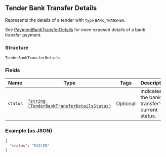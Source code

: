 ## Tender Bank Transfer Details

Represents the details of a tender with `type` `BANK_TRANSFER`.

See [PaymentBankTransferDetails](#type-paymentbanktransferdetails) for more exposed details of a bank transfer payment.

### Structure

`TenderBankTransferDetails`

### Fields

| Name | Type | Tags | Description | Getter | Setter |
|  --- | --- | --- | --- | --- | --- |
| `status` | [`?string (TenderBankTransferDetailsStatus)`](/doc/models/tender-bank-transfer-details-status.md) | Optional | Indicates the bank transfer's current status. | getStatus(): ?string | setStatus(?string status): void |

### Example (as JSON)

```json
{
  "status": "FAILED"
}
```

